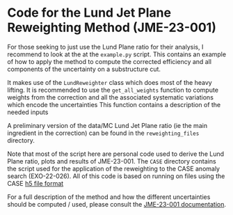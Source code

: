 # Code for the Lund Jet Plane Reweighting Method (JME-23-001)


For those seeking to just use the Lund Plane ratio for their analysis,
I recommend to look at the 
at the `example.py` script.
This contains an example of how to apply the method to compute the corrected efficiency
and all components of the uncertainty on a substructure cut.

It makes use of the `LundReweighter` class which does most of the heavy lifting.
It is recommended to use the `get_all_weights` function to compute weights from the
correction and all the associated systematic variations which encode the uncertainties
This function contains a description of the needed inputs 

A preliminary version of the data/MC Lund Jet Plane ratio (ie the main ingredient in the correction)
can be found in the `reweighting_files` directory. 


Note that most of the script here are
personal code used to derive the Lund Plane ratio, plots and results of
JME-23-001.
The `CASE` directory contains the script used for the application of the reweighting to the
CASE anomaly search (EXO-22-026). 
All of this code is based on running on files using the CASE [h5 file format](https://github.com/case-team/CASEUtils/tree/master/H5_maker)

For a full description of the method and how the different uncertainties should be computed / used,
    please consult the [JME-23-001 documentation](https://cms.cern.ch/iCMS/analysisadmin/cadilines?id=2660&ancode=JME-23-001&tp=an&line=JME-23-001). 
    

